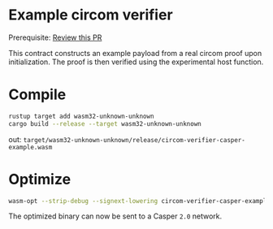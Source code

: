 # Example circom verifier

Prerequisite:
[Review this PR](https://github.com/casper-network/casper-node/pull/4894)

This contract constructs an example payload from a real circom proof upon initialization.
The proof is then verified using the experimental host function.

# Compile

```bash
rustup target add wasm32-unknown-unknown
cargo build --release --target wasm32-unknown-unknown
```

out: `target/wasm32-unknown-unknown/release/circom-verifier-casper-example.wasm`

# Optimize

```bash
wasm-opt --strip-debug --signext-lowering circom-verifier-casper-example.wasm circom-verifier-example-optimized.wasm
```

The optimized binary can now be sent to a Casper `2.0` network.